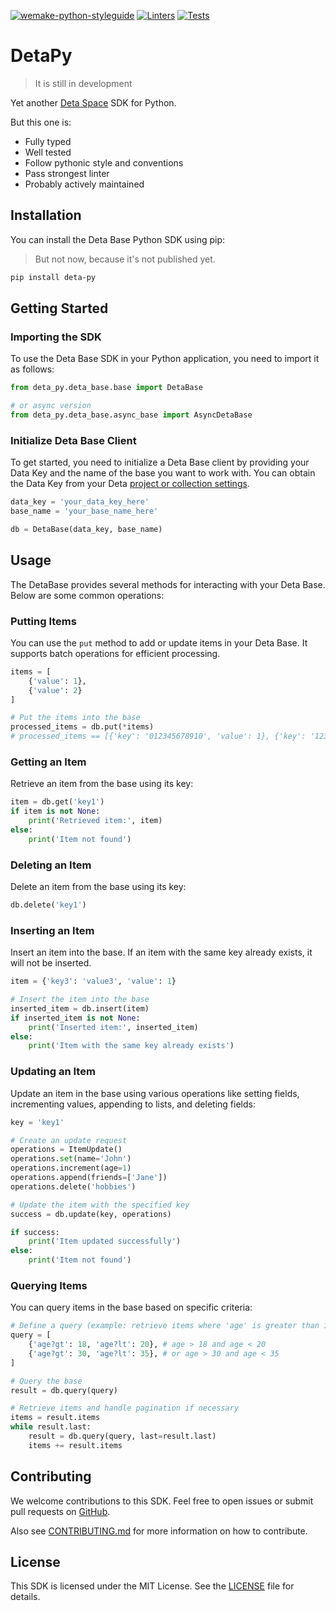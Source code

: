 [![wemake-python-styleguide](https://img.shields.io/badge/style-wemake-000000.svg)](https://github.com/wemake-services/wemake-python-styleguide)
[![Linters](https://github.com/butvinm/deta_py/workflows/linting/badge.svg)](https://github.com/butvinm/deta_py/actions)
[![Tests](https://github.com/butvinm/deta_py/workflows/tests/badge.svg)](https://github.com/butvinm/deta_py/actions)

# DetaPy

> It is still in development

Yet another [Deta Space](https://deta.space/) SDK for Python.

But this one is:
- Fully typed
- Well tested
- Follow pythonic style and conventions
- Pass strongest linter
- Probably actively maintained

## Installation

You can install the Deta Base Python SDK using pip:

> But not now, because it's not published yet.

```bash
pip install deta-py
```

## Getting Started

### Importing the SDK

To use the Deta Base SDK in your Python application, you need to import it as follows:

```python
from deta_py.deta_base.base import DetaBase

# or async version
from deta_py.deta_base.async_base import AsyncDetaBase
```

### Initialize Deta Base Client

To get started, you need to initialize a Deta Base client by providing your Data Key and the name of the base you want to work with. You can obtain the Data Key from your Deta [project or collection settings](https://deta.space/docs/en/build/fundamentals/data-storage#data-keys).

```python
data_key = 'your_data_key_here'
base_name = 'your_base_name_here'

db = DetaBase(data_key, base_name)
```

## Usage

The DetaBase provides several methods for interacting with your Deta Base. Below are some common operations:

### Putting Items

You can use the `put` method to add or update items in your Deta Base. It supports batch operations for efficient processing.

```python
items = [
    {'value': 1},
    {'value': 2}
]

# Put the items into the base
processed_items = db.put(*items)
# processed_items == [{'key': '012345678910', 'value': 1}, {'key': '123456789101', 'value': 2}]
```

### Getting an Item

Retrieve an item from the base using its key:

```python
item = db.get('key1')
if item is not None:
    print('Retrieved item:', item)
else:
    print('Item not found')
```

### Deleting an Item

Delete an item from the base using its key:

```python
db.delete('key1')
```

### Inserting an Item

Insert an item into the base. If an item with the same key already exists, it will not be inserted.

```python
item = {'key3': 'value3', 'value': 1}

# Insert the item into the base
inserted_item = db.insert(item)
if inserted_item is not None:
    print('Inserted item:', inserted_item)
else:
    print('Item with the same key already exists')
```

### Updating an Item

Update an item in the base using various operations like setting fields, incrementing values, appending to lists, and deleting fields:

```python
key = 'key1'

# Create an update request
operations = ItemUpdate()
operations.set(name='John')
operations.increment(age=1)
operations.append(friends=['Jane'])
operations.delete('hobbies')

# Update the item with the specified key
success = db.update(key, operations)

if success:
    print('Item updated successfully')
else:
    print('Item not found')
```

### Querying Items

You can query items in the base based on specific criteria:

```python
# Define a query (example: retrieve items where 'age' is greater than 18)
query = [
    {'age?gt': 18, 'age?lt': 20}, # age > 18 and age < 20
    {'age?gt': 30, 'age?lt': 35}, # or age > 30 and age < 35
]

# Query the base
result = db.query(query)

# Retrieve items and handle pagination if necessary
items = result.items
while result.last:
    result = db.query(query, last=result.last)
    items += result.items
```

## Contributing

We welcome contributions to this SDK. Feel free to open issues or submit pull requests on [GitHub](https://github.com/butvinm/deta_py).

Also see [CONTRIBUTING.md](https://github.com/butvinm/deta_py/blob/master/CONTRIBUTING.md) for more information on how to contribute.

## License

This SDK is licensed under the MIT License. See the [LICENSE](https://github.com/butvinm/deta_py/blob/master/LICENSE) file for details.
